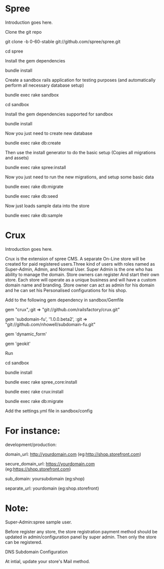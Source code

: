 ﻿Spree
====

Introduction goes here.

Clone the git repo   

git clone -b 0-60-stable git://github.com/spree/spree.git

cd spree

Install the gem dependencies

bundle install

Create a sandbox rails application for testing purposes (and automatically perform all necessary database setup)

bundle exec rake sandbox

cd sandbox

Install the gem dependencies supported for sandbox

bundle install

Now you just need to create new database

bundle exec rake db:create

Then use the install generator to do the basic setup (Copies all migrations and assets)

bundle exec rake spree:install

Now you just need to run the new migrations, and setup some basic data

bundle exec rake db:migrate

bundle exec rake db:seed

Now just loads sample data into the store

bundle exec rake db:sample

Crux
====

Introduction goes here.


Crux is the extension of spree CMS. A separate On-Line store will be created for paid registered users.Three kind of users with roles named as Super-Admin, Admin, and Normal
User. Super Admin is the one who has ability to manage the domain. Store owners can register
And start their own store. Each store will operate as a unique business and will have a custom
domain name and branding. Store owner can act as admin for his domain and he can set his
Personalised configurations for his shop.

Add to the following gem dependency in sandbox/Gemfile

gem "crux",:git => "git://github.com/railsfactory/crux.git"

gem 'subdomain-fu', '1.0.0.beta2', :git => "git://github.com/nhowell/subdomain-fu.git"

gem 'dynamic_form'

gem 'geokit'

Run

cd sandbox

bundle install

bundle exec rake spree_core:install

bundle exec rake crux:install

bundle exec rake db:migrate


Add the settings.yml file in sandbox/config




For instance:
====

development/production:

domain_url: http://yourdomain.com (eg:http://shop.storefront.com)

secure_domain_url: https://yourdomain.com (eg:https://shop.storefront.com)

sub_domain: yoursubdomain (eg:shop)

separate_url: yourdomain (eg:shop.storefront)


Note:
====

Super-Admin:spree sample user.

Before register any store, the store registration payment method  should be updated in admin/configuration panel by super admin. Then only the store can be registered.

DNS Subdomain Configuration

At intial, update your store's Mail method.



